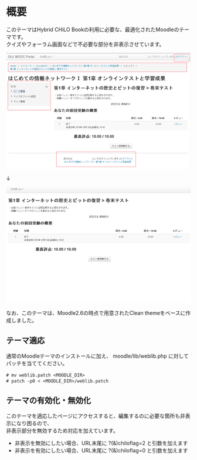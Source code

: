 概要
============
このテーマはHybrid CHiLO Bookの利用に必要な、最適化されたMoodleのテーマです。   
クイズやフォーラム画面などで不必要な部分を非表示させています。

![画面例1](image1.png)  

↓  

![画面例2](image2.png)  

なお、このテーマは、Moodle2.6の時点で用意されたClean themeをベースに作成しました。

テーマ適応
---------------------------------
通常のMoodleテーマのインストールに加え、 moodle/lib/weblib.php に対してパッチを当ててください。

    # mv weblib.patch <MOODLE_DIR>
    # patch -p0 < <MOODLE_DIR>/weblib.patch

テーマの有効化・無効化
---------------------------------
このテーマを適応したページにアクセスすると、編集するのに必要な箇所も非表示になり困るので、   
非表示部分を無効するため対応を加えています。
* 非表示を無効にしたい場合、URL末尾に ?(&)chiloflag=2 と引数を加えます
* 非表示を有効にしたい場合、URL末尾に ?(&)chiloflag=0 と引数を加えます
